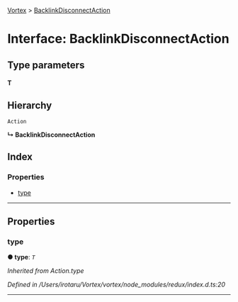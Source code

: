 [Vortex](../README.md) > [BacklinkDisconnectAction](../interfaces/backlinkdisconnectaction.md)

# Interface: BacklinkDisconnectAction

## Type parameters
#### T 
## Hierarchy

 `Action`

**↳ BacklinkDisconnectAction**

## Index

### Properties

* [type](backlinkdisconnectaction.md#type)

---

## Properties

<a id="type"></a>

###  type

**● type**: *`T`*

*Inherited from Action.type*

*Defined in /Users/irotaru/Vortex/vortex/node_modules/redux/index.d.ts:20*

___


